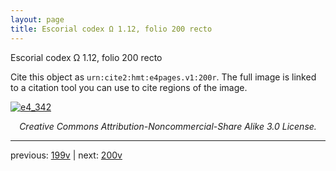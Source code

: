 ```yaml
---
layout: page
title: Escorial codex Ω 1.12, folio 200 recto
---
```


Escorial codex Ω 1.12, folio 200 recto

Cite this object as `urn:cite2:hmt:e4pages.v1:200r`.  The full image is linked to a citation tool you can use to cite regions of the image.

[![e4_342](http://www.homermultitext.org/iipsrv?IIIF=/project/homer/pyramidal/deepzoom/hmt/e4img/2017a/e4_342.tif/full/800,/0/default.jpg)](http://www.homermultitext.org/ict2/?urn=urn:cite2:hmt:e4img.2017a:e4_342) 

<p style="text-align: center; font-style: italic;">Creative Commons Attribution-Noncommercial-Share Alike 3.0 License.</p>

---

previous: [199v](../199v/) | next: [200v](../200v/)